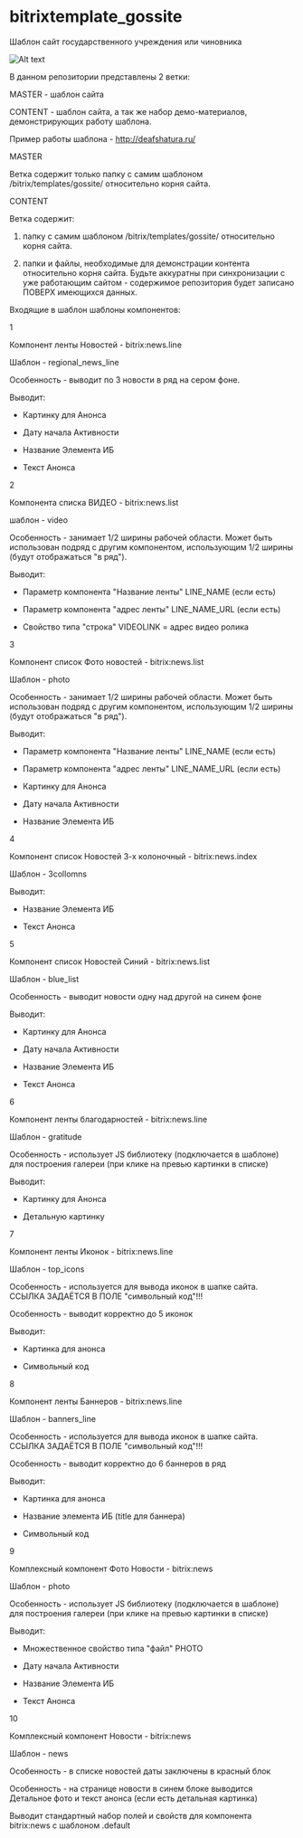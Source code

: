 bitrixtemplate_gossite
======================

Шаблон сайт государственного учреждения или чиновника


![Alt text](https://raw2.github.com/lexnekr/bitrix-template-gossite/master/bitrix/gossite/stylish/screen.gif)


В данном репозитории представлены 2 ветки:

MASTER - шаблон сайта

CONTENT - шаблон сайта, а так же набор демо-материалов, демонстрирующих работу шаблона.



Пример работы шаблона - http://deafshatura.ru/



MASTER

Ветка содержит только папку с самим шаблоном /bitrix/templates/gossite/ относительно корня сайта.




CONTENT

Ветка содержит:

1) папку с самим шаблоном /bitrix/templates/gossite/ относительно корня сайта.

2) папки и файлы, необходимые для демонстрации контента относительно корня сайта. Будьте аккуратны при синхронизации с уже работающим сайтом - содержимое репозитория будет записано ПОВЕРХ имеющихся данных.





Входящие в шаблон шаблоны компонентов:



1

Компонент ленты Новостей - bitrix:news.line

Шаблон - regional_news_line

Особенность - выводит по 3 новости в ряд на сером фоне.

Выводит:

- Картинку для Анонса

- Дату начала Активности

- Название Элемента ИБ

- Текст Анонса



2

Компонента списка ВИДЕО - bitrix:news.list

шаблон - video

Особенность - занимает 1/2 ширины рабочей области. Может быть использован подряд с другим компонентом, использующим 1/2 ширины (будут отображаться "в ряд").

Выводит:

- Параметр компонента "Название ленты" LINE_NAME (если есть)

- Параметр компонента "адрес ленты" LINE_NAME_URL (если есть)

- Свойство типа "строка" VIDEOLINK = адрес видео ролика



3

Компонент список Фото новостей - bitrix:news.list

Шаблон - photo

Особенность - занимает 1/2 ширины рабочей области. Может быть использован подряд с другим компонентом, использующим 1/2 ширины (будут отображаться "в ряд").

Выводит: 

- Параметр компонента "Название ленты" LINE_NAME (если есть)

- Параметр компонента "адрес ленты" LINE_NAME_URL (если есть)

- Картинку для Анонса

- Дату начала Активности

- Название Элемента ИБ




4

Компонент список Новостей 3-х колоночный - bitrix:news.index

Шаблон - 3collomns

Выводит: 

- Название Элемента ИБ

- Текст Анонса




5

Компонент список Новостей Синий - bitrix:news.list

Шаблон - blue_list

Особенность - выводит новости одну над другой на синем фоне

Выводит:

- Картинку для Анонса

- Дату начала Активности

- Название Элемента ИБ

- Текст Анонса




6 

Компонент ленты благодарностей - bitrix:news.line

Шаблон - gratitude

Особенность - использует JS библиотеку (подключается в шаблоне) для построения галереи (при клике на превью картинки в списке)

Выводит:

- Картинку для Анонса

- Детальную картинку




7

Компонент ленты Иконок - bitrix:news.line

Шаблон - top_icons

Особенность - используется для вывода иконок в шапке сайта. ССЫЛКА ЗАДАЁТСЯ В ПОЛЕ "символьный код"!!!

Особенность - выводит корректно до 5 иконок

Выводит:

- Картинка для анонса

- Символьный код




8

Компонент ленты Баннеров - bitrix:news.line

Шаблон - banners_line

Особенность - используется для вывода иконок в шапке сайта. ССЫЛКА ЗАДАЁТСЯ В ПОЛЕ "символьный код"!!!

Особенность - выводит корректно до 6 баннеров в ряд

Выводит:

- Картинка для анонса

- Название элемента ИБ (title для баннера)

- Символьный код




9

Комплексный компонент Фото Новости - bitrix:news

Шаблон - photo

Особенность - использует JS библиотеку (подключается в шаблоне) для построения галереи (при клике на превью картинки в списке)

Выводит:

- Множественное свойство типа "файл" PHOTO

- Дату начала Активности

- Название Элемента ИБ

- Текст Анонса




10

Комплексный компонент Новости - bitrix:news

Шаблон - news

Особенность - в списке новостей даты заключены в красный блок

Особенность - на странице новости в синем блоке выводится Детальное фото и текст анонса (если есть детальная картинка)

Выводит стандартный набор полей и свойств для компонента bitrix:news с шаблоном .default
